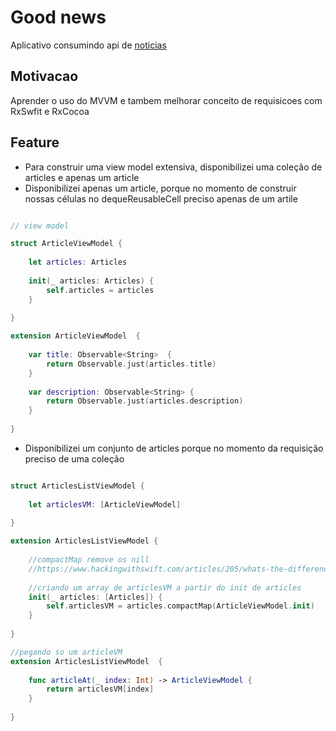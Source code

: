# Good news
Aplicativo consumindo api de [noticias](https://newsapi.org/)

## Motivacao
Aprender o uso do MVVM e tambem melhorar conceito de requisicoes com RxSwfit e RxCocoa

## Feature
- Para construir uma view model extensiva, disponibilizei uma coleção de articles e apenas um  article
- Disponibilizei apenas um article, porque no momento de construir nossas células no dequeReusableCell preciso apenas de um artile

```swift

// view model

struct ArticleViewModel {
	
	let articles: Articles
	
	init(_ articles: Articles) {
		self.articles = articles
	}
	
}

extension ArticleViewModel  {
	
	var title: Observable<String>  {
		return Observable.just(articles.title)
	}
	
	var description: Observable<String> {
		return Observable.just(articles.description)
	}
	
}


```
- Disponibilizei um conjunto de articles porque no momento da requisição preciso de uma coleção



```swift

struct ArticlesListViewModel {
	
	let articlesVM: [ArticleViewModel]
	
}

extension ArticlesListViewModel {
		
	//compactMap remove os nill
	//https://www.hackingwithswift.com/articles/205/whats-the-difference-between-map-flatmap-and-compactmap
	
	//criando um array de articlesVM a partir do init de articles
	init(_ articles: [Articles]) {
		self.articlesVM = articles.compactMap(ArticleViewModel.init)
	}
	
}

//pegando so um articleVM
extension ArticlesListViewModel  {
	
	func articleAt(_ index: Int) -> ArticleViewModel {
		return articlesVM[index]
	}
	
}


```



